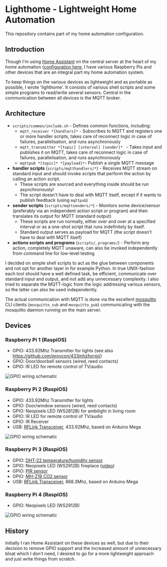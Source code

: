 # Lighthome - Lightweight Home Automation

This repository contains part of my home automation configuration.

## Introduction

Though I'm using [Home Assistant](https://home-assistant.io) on the central
server at the heart of my home automation ([configuration
here](https://github.com/proycon/homeassistant-config), I have various
Raspberry Pis and other devices that are an integral part my home
automation system.

To keep things on the various devices as lightweight and as portable as
possible, I wrote 'lighthome'. It consists of various shell scripts and some
simple programs to read/write several sensors. Central in the communication
between all devices is the MQTT broker.

## Architecture

* `scripts/common/include.sh` - Defines common functions, including:
    * ``mqtt_receiver *[handlers]*`` - Subscribes to MQTT and registers one or more handler scripts, takes care of reconnect logic in case of failures, parallelisation, and runs asynchronously
    * ``mqtt_transmitter *[topic] [interval] [sender]* `` - Takes input and publishes it on MQTT, takes care of reconnect logic in case of failures, parallelisation, and runs asynchronously
    * ``mqttpub *[topic]* *[payload]*``- Publish a single MQTT message
* **handler scripts** (``scripts/mqtthandlers/*``) - Receives MQTT stream on standard input and should invoke scripts that perform the action by calling an action script. 
    * These scripts are sourced and everything inside should be run asynchronously!
    * The script doesn't have to deal with MQTT itself, except if it wants to publish feedback (using ``mqttpub``)
* **sender scripts** (``scripts/mqttsenders/*``) - Monitors some device/sensor (preferably via an independent action script or program) and then translates its output for MQTT (standard output) 
    * These scripts are run normally, either over and over at a specified interval or as a one-shot script that runs indefinitely by itself.
    * Standard output serves as payload for MQTT (the script doesn't have to deal with MQTT itself)
* **actions scripts and programs** (``scripts/``, ``programs/``) - Perform any action, completely MQTT unaware, can also be invoked independently from command line for low-level testing

I decided on simple shell scripts to act as the glue between components and not
opt for another layer in for example Python. In true UNIX-fashion each tool
should have a well defined task, be efficient, communicate over standard input
and output, and not add any unnecessary complexity. I also tried to separate
the MQTT-logic from the logic addressing various sensors, so the latter can also be used independently.

The actual communication with MQTT is done via the excellent
[mosquitto](https://mosquitto.org/) CLI clients (`mosquitto_sub` and
`mosquitto_pub`) communicating with the mosquitto daemon running on the main server.

## Devices

### Raspberry Pi 1  (RaspiOS)

* GPIO: 433.92Mhz Transmitter for lights (see also https://github.com/proycon/433mhzforrpi/)
* GPIO: Door/doorbell sensors (wired, reed contacts)
* GPIO: IR LED for remote control of TV/audio

![GPIO wiring schematic](docs/pi1.svg)

### Raspberry Pi 2 (RaspiOS) 

* GPIO: 433.92Mhz Transmitter for lights
* GPIO: Door/window sensors (wired, reed contacts)
* GPIO: Neopixels LED (WS2812B) for ambilight in living room
* GPIO: IR LED for remote control of TV/audio
* GPIO: IR Receiver
* USB: [RFLink Transceiver](http://www.rflink.nl/), 433.92Mhz, based on Arduino Mega

![GPIO wiring schematic](docs/pi2.svg)

### Raspberry Pi 3 (RaspiOS)

* GPIO: [DHT-22 temperature/humidity sensor](https://www.adafruit.com/product/385)
* GPIO: Neopixels LED (WS2912B) fireplace ([video](https://www.youtube.com/watch?v=i18eXQIXzXg))
* GPIO: [PIR sensor](https://www.adafruit.com/product/189)
* GPIO: [MH-Z19 CO2 sensor](https://www.tinytronics.nl/shop/nl/winsen-mh-z19b-co2-sensor-met-kabel')
* USB: [RFLink Transceiver](http://www.rflink.nl/), 868.3Mhz, based on Arduino Mega

### Raspberry Pi 4 (RaspiOS)

* GPIO: Neopixels LED (WS2912B)

![GPIO wiring schematic](docs/pi4.svg)


## History

Initially I ran Home Assistant on these devices as well, but due to their
decision to remove GPIO support and the increased amount of unnecessary bloat
which I don't need, I desired to go for a more lightweight approach and just
write things from scratch.


